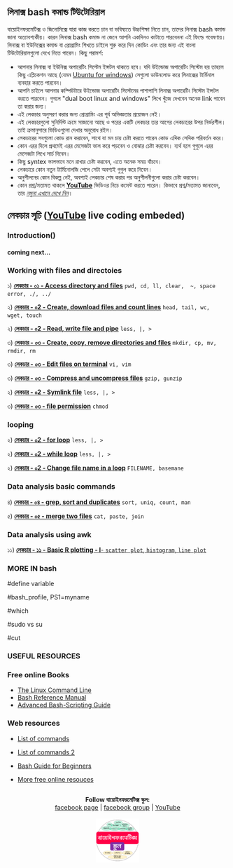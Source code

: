 ## লিনাক্স bash কমান্ড টিউটোরিয়াল

বায়োইনফরমেটিক্স ও জিনোমিক্সে যারা কাজ করতে চান বা ভবিষ্যতে উচ্চশিক্ষা নিতে চান, তাদের লিনাক্স bash কমান্ড জানা অত্যাবশ্যকীয়। কারন লিনাক্স bash কমান্ড না জেনে আপনি একদিনও কাটাতে পারবেননা এই ফিল্ডে গবেষণায়। লিনাক্স বা ইউনিক্সের কমান্ড বা প্রোগ্রামিং শিখতে চাইলে শুরু করে দিন কোডিং এবং তার জন্য এই বাংলা টিউটোরিয়ালগুলো দেখে নিতে পারেন। কিছু পরামর্শ: 

- আপনার লিনাক্স বা ইউনিক্স অপারেটিং সিস্টেম ইন্সটল থাকতে হবে। যদি উইন্ডোজ অপারেটিং সিস্টেম হয় তাহলে কিছু এপ্লিকেশন আছে (যেমন [Ubuntu for windows](https://www.microsoft.com/en-us/p/ubuntu/9nblggh4msv6?activetab=pivot:overviewtab)) সেগুলো ডাউনলোড করে লিনাক্সের টার্মিনাল ব্যবহার করতে পারবেন।
- আপনি চাইলে আপনার কম্পিউটারে উইন্ডোজ অপারেটিং সিস্টেমের পাশাপাশি লিনাক্স অপারেটিং সিস্টেম ইন্সটল করতে পারবেন। গুগলে "dual boot linux and windows" লিখে খুঁজে দেখবেন অনেক link পাবেন তা করার জন্য।  
- এই লেকচার অনুসরণ করার জন্য প্রোগ্রামিং এর পূর্ব অভিজ্ঞতার প্রয়োজন নেই। 
- এই লেকচারগুলো সুনির্দিস্ট ক্রমে সাজানো আছে ও পরের একটি লেকচার তার আগের লেকচারের উপর নির্ভরশীল। তাই ক্রমানুসারে ভিডিওগুলো দেখার অনুরোধ রইল। 
- লেকচারের সবগুলো কোড রান করাবেন, সাথে যা মন চায় চেষ্টা করতে পারেন কোড এদিক সেদিক পরিবর্তন করে। 
- কোন এরর দিলে প্রথমেই এরর মেসেজটা ভাল করে পড়বেন ও বোঝার চেষ্টা করবেন। ব্যর্থ হলে গুগুলে এরর মেসেজটা লিখে সার্চ দিবেন। 
- কিছু syntex ভালভাবে মনে রাখার চেষ্টা করবেন, এতে অনেক সময় বাঁচবে। 
- লেকচারে কোন নতুন টার্মিনোলজি পেলে সেটা অবশ্যই গুগুল করে নিবেন। 
- অনুশীলনের কোন বিকল্প নেই, অবশ্যই লেকচার শেষ করার পর অনুশীলনীগুলো করার চেষ্টা করবেন। 
- কোন প্রশ্ন/মতামত থাকলে [__YouTube__](https://www.youtube.com/channel/UCm-8CdrvGi2SjLEOUSCztIg?view_as=subscriber) ভিডিওর নিচে কমেন্ট করতে পারেন। কিভাবে প্রশ্ন/মতামত জানাবেন, তার [_নমুনা এখানে দেখে নিন_](https://github.com/Rashedul/R-Tutorials/blob/master/files/AskQuestion.md)। 


## লেকচার  সূচি ([__YouTube__](https://www.youtube.com/watch?v=lafxMD71tDo&list=PLwFiXZvdEO5IV9crcJBsJWHETYQpU68QM) live coding embeded)
 

### Introduction()

#### coming next...

### Working with files and directoies

১)  [__লেকচার - ০১ - Access directory and files__](https://github.com/Rashedul/Linux-for-Genomics-Bangla-Tutorial/blob/master/scripts/Lec-01.sh) `pwd, cd, ll, clear,  ~, space error, ./, ../`

২)  [__লেকচার - ০2 - Create, download files and count lines__](https://github.com/Rashedul/Linux-for-Genomics-Bangla-Tutorial/blob/master/scripts/Lec-01.sh) `head, tail, wc, wget, touch`

২)  [__লেকচার - ০2 - Read, write file and pipe__](https://github.com/Rashedul/Linux-for-Genomics-Bangla-Tutorial/blob/master/scripts/Lec-01.sh) `less, |, >`

৩)  [__লেকচার - ০৩ - Create, copy, remove directories and files__](https://github.com/Rashedul/Linux-for-Genomics-Bangla-Tutorial/blob/master/scripts/Lec-01.sh) `mkdir, cp, mv, rmdir, rm`

৩)  [__লেকচার - ০৩ - Edit files on terminal__](https://github.com/Rashedul/Linux-for-Genomics-Bangla-Tutorial/blob/master/scripts/Lec-01.sh) `vi, vim`

৩)  [__লেকচার - ০৩ - Compress and uncompress files__](https://github.com/Rashedul/Linux-for-Genomics-Bangla-Tutorial/blob/master/scripts/Lec-01.sh) `gzip, gunzip`

২)  [__লেকচার - ০2 - Symlink file__](https://github.com/Rashedul/Linux-for-Genomics-Bangla-Tutorial/blob/master/scripts/Lec-01.sh) `less, |, >`

৩)  [__লেকচার - ০৩ - file permission__](https://github.com/Rashedul/Linux-for-Genomics-Bangla-Tutorial/blob/master/scripts/Lec-01.sh) `chmod`

### looping

২)  [__লেকচার - ০2 - for loop__](https://github.com/Rashedul/Linux-for-Genomics-Bangla-Tutorial/blob/master/scripts/Lec-01.sh) `less, |, >`

২)  [__লেকচার - ০2 - while loop__](https://github.com/Rashedul/Linux-for-Genomics-Bangla-Tutorial/blob/master/scripts/Lec-01.sh) `less, |, >`

২)  [__লেকচার - ০2 - Change file name in a loop__](https://github.com/Rashedul/Linux-for-Genomics-Bangla-Tutorial/blob/master/scripts/Lec-01.sh) `FILENAME, basemane`


### Data analysis basic commands

৪)  [__লেকচার - ০৪ - grep, sort and duplicates__](https://github.com/Rashedul/Linux-for-Genomics-Bangla-Tutorial/blob/master/scripts/Lec-01.sh) `sort, uniq, count, man`

৫)  [__লেকচার - ০৫ - merge two files__](https://github.com/Rashedul/Linux-for-Genomics-Bangla-Tutorial/blob/master/scripts/Lec-01.sh) `cat, paste, join`


### Data analysis using awk 

১১)  [__লেকচার - ১১ - Basic R plotting - I__- `scatter plot`, `histogram`, `line plot`](https://github.com/Rashedul/Linux-for-Genomics-Bangla-Tutorial/blob/master/scripts/Lec-01.sh)



### MORE IN bash


#define variable

#bash_profile, PS1=myname

#which

#sudo vs su

#cut


### USEFUL RESOURCES


### Free online Books

- [The Linux Command Line](http://linuxcommand.org/tlcl.php)
- [Bash Reference Manual](https://www.gnu.org/software/bash/manual/bash.html#What-is-Bash_003f)
- [Advanced Bash-Scripting Guide](http://tldp.org/LDP/abs/abs-guide.pdf)


### Web resources

- [List of commands](https://courses.cs.washington.edu/courses/cse390a/14au/bash.html)

- [List of commands 2](https://genome.sph.umich.edu/wiki/Basic_Linux_Intro)

- [Bash Guide for Beginners](https://www.tldp.org/LDP/Bash-Beginners-Guide/html/)

- [More free online resouces](https://www.linuxlinks.com/excellent-free-books-learn-bash/)


## 

##




<p align="center">
  <b>Follow বায়োইনফরমেটিক্স স্কুল:</b><br>
  <a href="https://www.facebook.com/%E0%A6%AC%E0%A6%BE%E0%A6%AF%E0%A6%BC%E0%A7%8B%E0%A6%87%E0%A6%A8%E0%A6%AB%E0%A6%B0%E0%A6%AE%E0%A7%87%E0%A6%9F%E0%A6%BF%E0%A6%95%E0%A7%8D%E0%A6%B8-%E0%A6%B8%E0%A7%8D%E0%A6%95%E0%A7%81%E0%A6%B2-575599666193690/">facebook page</a> |
  <a href="https://www.facebook.com/groups/390262838074549/">facebook group</a> |
  <a href="https://www.youtube.com/channel/UCm-8CdrvGi2SjLEOUSCztIg?view_as=subscriber">YouTube</a>
  <br><br>
  <img src="./files/logo.png" height="100" width="100">
</p>

